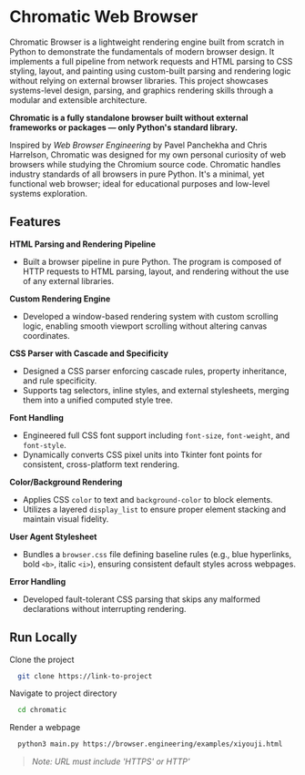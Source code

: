 
# Chromatic Web Browser


Chromatic Browser is a lightweight rendering engine built from scratch in Python to demonstrate the fundamentals of modern browser design. 
It implements a full pipeline from network requests and HTML parsing to CSS styling, layout, and painting using custom-built parsing 
and rendering logic without relying on external browser libraries. This project showcases systems-level design, parsing, and graphics 
rendering skills through a modular and extensible architecture.

**Chromatic is a fully standalone browser built without external frameworks or packages — only Python's standard library.**

Inspired by *Web Browser Engineering* by Pavel Panchekha and Chris Harrelson, 
Chromatic was designed for my own personal curiosity of web 
browsers while studying the Chromium source code.
Chromatic handles industry standards of all browsers in pure Python. It's a minimal, yet functional 
web browser; ideal for educational purposes and low-level systems exploration.
  


## Features
**HTML Parsing and Rendering Pipeline**
- Built a browser pipeline in pure Python. The program is composed of HTTP requests to HTML parsing, layout, and rendering without the use of any external libraries.

**Custom Rendering Engine**
- Developed a window-based rendering system with custom scrolling logic, enabling smooth viewport scrolling without altering canvas coordinates.  

**CSS Parser with Cascade and Specificity**
- Designed a CSS parser enforcing cascade rules, property inheritance, and rule specificity.  
- Supports tag selectors, inline styles, and external stylesheets, merging them into a unified computed style tree.  

**Font Handling**
- Engineered full CSS font support including `font-size`, `font-weight`, and `font-style`.  
- Dynamically converts CSS pixel units into Tkinter font points for consistent, cross-platform text rendering.  

**Color/Background Rendering**
- Applies CSS `color` to text and `background-color` to block elements.  
- Utilizes a layered `display_list` to ensure proper element stacking and maintain visual fidelity.  

**User Agent Stylesheet**
- Bundles a `browser.css` file defining baseline rules (e.g., blue hyperlinks, bold `<b>`, italic `<i>`), ensuring consistent default styles across webpages.

**Error Handling**
- Developed fault-tolerant CSS parsing that skips any malformed declarations 
without interrupting rendering.
  
## Run Locally  
Clone the project  

~~~bash  
  git clone https://link-to-project
~~~

Navigate to project directory  

~~~bash  
  cd chromatic
~~~

Render a webpage

~~~bash  
  python3 main.py https://browser.engineering/examples/xiyouji.html
~~~  
> *Note: URL must include 'HTTPS' or HTTP'*